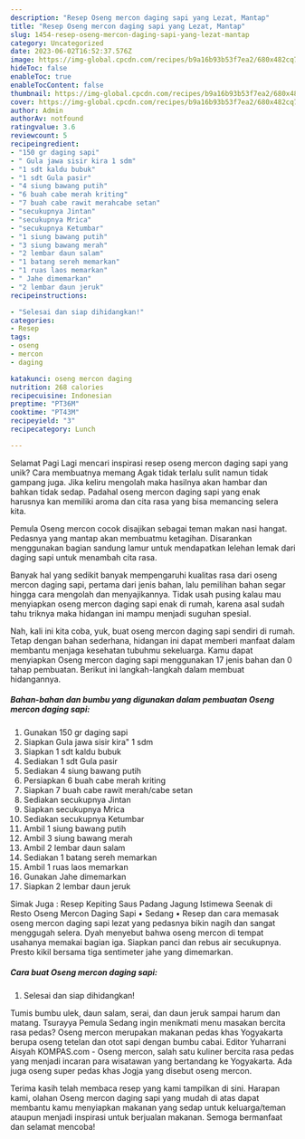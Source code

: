 ```yaml
---
description: "Resep Oseng mercon daging sapi yang Lezat, Mantap"
title: "Resep Oseng mercon daging sapi yang Lezat, Mantap"
slug: 1454-resep-oseng-mercon-daging-sapi-yang-lezat-mantap
category: Uncategorized
date: 2023-06-02T16:52:37.576Z
image: https://img-global.cpcdn.com/recipes/b9a16b93b53f7ea2/680x482cq70/oseng-mercon-daging-sapi-foto-resep-utama.jpg
hideToc: false
enableToc: true
enableTocContent: false
thumbnail: https://img-global.cpcdn.com/recipes/b9a16b93b53f7ea2/680x482cq70/oseng-mercon-daging-sapi-foto-resep-utama.jpg
cover: https://img-global.cpcdn.com/recipes/b9a16b93b53f7ea2/680x482cq70/oseng-mercon-daging-sapi-foto-resep-utama.jpg
author: Admin
authorAv: notfound
ratingvalue: 3.6
reviewcount: 5
recipeingredient:
- "150 gr daging sapi"
- " Gula jawa sisir kira 1 sdm"
- "1 sdt kaldu bubuk"
- "1 sdt Gula pasir"
- "4 siung bawang putih"
- "6 buah cabe merah kriting"
- "7 buah cabe rawit merahcabe setan"
- "secukupnya Jintan"
- "secukupnya Mrica"
- "secukupnya Ketumbar"
- "1 siung bawang putih"
- "3 siung bawang merah"
- "2 lembar daun salam"
- "1 batang sereh memarkan"
- "1 ruas laos memarkan"
- " Jahe dimemarkan"
- "2 lembar daun jeruk"
recipeinstructions:

- "Selesai dan siap dihidangkan!"
categories:
- Resep
tags:
- oseng
- mercon
- daging

katakunci: oseng mercon daging 
nutrition: 268 calories
recipecuisine: Indonesian
preptime: "PT36M"
cooktime: "PT43M"
recipeyield: "3"
recipecategory: Lunch

---
```



Selamat Pagi Lagi mencari inspirasi resep oseng mercon daging sapi yang unik? Cara membuatnya memang Agak tidak terlalu sulit namun tidak gampang juga. Jika keliru mengolah maka hasilnya akan hambar dan bahkan tidak sedap. Padahal oseng mercon daging sapi yang enak harusnya kan memiliki aroma dan cita rasa yang bisa memancing selera kita.


Pemula Oseng mercon cocok disajikan sebagai teman makan nasi hangat. Pedasnya yang mantap akan membuatmu ketagihan. Disarankan menggunakan bagian sandung lamur untuk mendapatkan lelehan lemak dari daging sapi untuk menambah cita rasa.

Banyak hal yang sedikit banyak mempengaruhi kualitas rasa dari oseng mercon daging sapi, pertama dari jenis bahan, lalu pemilihan bahan segar hingga cara mengolah dan menyajikannya. Tidak usah pusing kalau mau menyiapkan oseng mercon daging sapi enak di rumah, karena asal sudah tahu triknya maka hidangan ini mampu menjadi suguhan spesial.


Nah, kali ini kita coba, yuk, buat oseng mercon daging sapi sendiri di rumah. Tetap dengan bahan sederhana, hidangan ini dapat memberi manfaat dalam membantu menjaga kesehatan tubuhmu sekeluarga. Kamu dapat menyiapkan Oseng mercon daging sapi menggunakan 17 jenis bahan dan 0 tahap pembuatan. Berikut ini langkah-langkah dalam membuat hidangannya.

<!--inarticleads1-->

##### Bahan-bahan dan bumbu yang digunakan dalam pembuatan Oseng mercon daging sapi:

1. Gunakan 150 gr daging sapi
1. Siapkan  Gula jawa sisir kira&#34; 1 sdm
1. Siapkan 1 sdt kaldu bubuk
1. Sediakan 1 sdt Gula pasir
1. Sediakan 4 siung bawang putih
1. Persiapkan 6 buah cabe merah kriting
1. Siapkan 7 buah cabe rawit merah/cabe setan
1. Sediakan secukupnya Jintan
1. Siapkan secukupnya Mrica
1. Sediakan secukupnya Ketumbar
1. Ambil 1 siung bawang putih
1. Ambil 3 siung bawang merah
1. Ambil 2 lembar daun salam
1. Sediakan 1 batang sereh memarkan
1. Ambil 1 ruas laos memarkan
1. Gunakan  Jahe dimemarkan
1. Siapkan 2 lembar daun jeruk


Simak Juga : Resep Kepiting Saus Padang Jagung Istimewa Seenak di Resto Oseng Mercon Daging Sapi • Sedang • Resep dan cara memasak oseng mercon daging sapi lezat yang pedasnya bikin nagih dan sangat menggugah selera. Dyah menyebut bahwa oseng mercon di tempat usahanya memakai bagian iga. Siapkan panci dan rebus air secukupnya. Presto kikil bersama tiga sentimeter jahe yang dimemarkan. 

<!--inarticleads2-->

##### Cara buat Oseng mercon daging sapi:


1. Selesai dan siap dihidangkan!

Tumis bumbu ulek, daun salam, serai, dan daun jeruk sampai harum dan matang. Tsurayya Pemula Sedang ingin menikmati menu masakan bercita rasa pedas? Oseng mercon merupakan makanan pedas khas Yogyakarta berupa oseng tetelan dan otot sapi dengan bumbu cabai. Editor Yuharrani Aisyah KOMPAS.com - Oseng mercon, salah satu kuliner bercita rasa pedas yang menjadi incaran para wisatawan yang bertandang ke Yogyakarta. Ada juga oseng super pedas khas Jogja yang disebut oseng mercon. 

Terima kasih telah membaca resep yang kami tampilkan di sini. Harapan kami, olahan Oseng mercon daging sapi yang mudah di atas dapat membantu kamu menyiapkan makanan yang sedap untuk keluarga/teman ataupun menjadi inspirasi untuk berjualan makanan. Semoga bermanfaat dan selamat mencoba!
